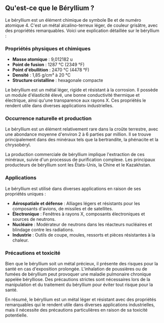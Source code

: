 ## Qu'est-ce que le Béryllium ?

Le béryllium est un élément chimique de symbole Be et de numéro atomique 4. C'est un métal alcalino-terreux léger, de couleur grisâtre, avec des propriétés remarquables. Voici une explication détaillée sur le béryllium :

### Propriétés physiques et chimiques

- **Masse atomique** : 9,012182 u
- **Point de fusion** : 1287 °C (2349 °F)
- **Point d'ébullition** : 2470 °C (4478 °F)
- **Densité** : 1,85 g/cm³ à 20 °C
- **Structure cristalline** : hexagonale compacte

Le béryllium est un métal léger, rigide et résistant à la corrosion. Il possède un module d'élasticité élevé, une bonne conductivité thermique et électrique, ainsi qu'une transparence aux rayons X. Ces propriétés le rendent utile dans diverses applications industrielles.

### Occurrence naturelle et production

Le béryllium est un élément relativement rare dans la croûte terrestre, avec une abondance moyenne d'environ 2 à 6 parties par million. Il se trouve principalement dans des minéraux tels que la bertrandite, la phénacite et la chrysobéryl.

La production commerciale de béryllium implique l'extraction de ces minéraux, suivie d'un processus de purification complexe. Les principaux producteurs de béryllium sont les États-Unis, la Chine et le Kazakhstan.

### Applications

Le béryllium est utilisé dans diverses applications en raison de ses propriétés uniques :

- **Aérospatiale et défense** : Alliages légers et résistants pour les composants d'avions, de missiles et de satellites.
- **Électronique** : Fenêtres à rayons X, composants électroniques et sources de neutrons.
- **Nucléaire** : Modérateur de neutrons dans les réacteurs nucléaires et blindage contre les radiations.
- **Industrie** : Outils de coupe, moules, ressorts et pièces résistantes à la chaleur.

### Précautions et toxicité

Bien que le béryllium soit un métal précieux, il présente des risques pour la santé en cas d'exposition prolongée. L'inhalation de poussières ou de fumées de béryllium peut provoquer une maladie pulmonaire chronique appelée bérylliose. Des précautions strictes sont nécessaires lors de la manipulation et du traitement du béryllium pour éviter tout risque pour la santé.

En résumé, le béryllium est un métal léger et résistant avec des propriétés remarquables qui le rendent utile dans diverses applications industrielles, mais il nécessite des précautions particulières en raison de sa toxicité potentielle.